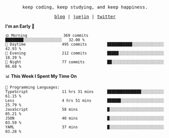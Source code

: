 <p align="center">
  <samp>
    <span>keep coding, keep studying, and keep happiness.</span>
  </samp>
</p>

<p align="center">
  <samp>
    <a href="https://deweyou.me">blog</a>  |
    <a href="https://juejin.cn/user/4309700183594366">juejin</a> |
    <a href="https://twitter.com/ouduidui">twitter</a>
  </samp>
</p>

<!--START_SECTION:waka-->
**I'm an Early 🐤** 

```text
🌞 Morning                369 commits         ████████░░░░░░░░░░░░░░░░░   32.00 % 
🌆 Daytime                495 commits         ███████████░░░░░░░░░░░░░░   42.93 % 
🌃 Evening                212 commits         █████░░░░░░░░░░░░░░░░░░░░   18.39 % 
🌙 Night                  77 commits          ██░░░░░░░░░░░░░░░░░░░░░░░   06.68 % 
```


📊 **This Week I Spent My Time On** 

```text
💬 Programming Languages: 
TypeScript               11 hrs 31 mins      ███████████████░░░░░░░░░░   61.15 % 
Less                     4 hrs 51 mins       ██████░░░░░░░░░░░░░░░░░░░   25.79 % 
JavaScript               58 mins             █░░░░░░░░░░░░░░░░░░░░░░░░   05.21 % 
JSON                     40 mins             █░░░░░░░░░░░░░░░░░░░░░░░░   03.59 % 
YAML                     37 mins             █░░░░░░░░░░░░░░░░░░░░░░░░   03.28 % 
```


<!--END_SECTION:waka-->
